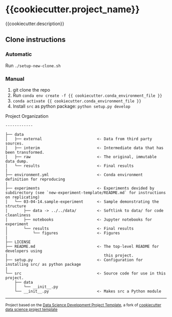 {{cookiecutter.project_name}}
==============================

{{cookiecutter.description}}

Clone instructions
------------------

### Automatic
Run `./setup-new-clone.sh`

### Manual
1. git clone the repo
2. Run `conda env create -f {{ cookiecutter.conda_environment_file }}`
3. `conda activate {{ cookiecutter.conda_environment_file }}`
4. Install `src` as python package: `python setup.py develop`

Project Organization
```
------------

├── data
│   ├── external                        <- Data from third party sources.
│   ├── interim                         <- Intermediate data that has been transformed.
│   ├── raw                             <- The original, immutable data dump.
│   └── results                         <- Final results
|
├── environment.yml                     <- Conda environment definition for reproducing  
|
├── experiments                         <- Experiments devided by subdirectory (see `new-experiment-template/README.md` for instructions on replicating)
│   └── 03-04-14.sample-experiment      <- Sample demonstrating the structure
│       ├── data -> ../../data/         <- Softlink to data/ for code cleanliness
│       ├── notebooks                   <- Jupyter notebooks for experiment
│       └── results                     <- Final results
│           └── figures                 <- Figures 
|
├── LICENSE
├── README.md                           <- The top-level README for developers using 
|                                          this project.
├── setup.py                            <- Configuration for installing src/ as python package
|
└── src                                 <- Source code for use in this project.
    ├── data                            
    │   └── __init__.py
    └── __init__.py                     <- Makes src a Python module

```
--------

<p><small>Project based on the <a target="_blank" href="http://github.com/michael-ford/data-science-development-project-template">Data Science Development Project Template</a>, a fork of <a target="_blank" href="https://drivendata.github.io/cookiecutter-data-science/">cookiecutter data science project template</a></small></p>
